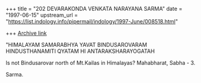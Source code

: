 +++
title = "202 DEVARAKONDA VENKATA NARAYANA SARMA"
date = "1997-06-15"
upstream_url = "https://list.indology.info/pipermail/indology/1997-June/008518.html"

+++
[Archive link](https://list.indology.info/pipermail/indology/1997-June/008518.html)


"HIMALAYAM SAMARABHYA YAVAT BINDUSAROVARAM
HINDUSTHANAMITI QYATAM HI ANTARAKSHARAYOGATAH

Is not Bindusarovar north of Mt.Kailas in Himalayas?
Mahabharat, Sabha - 3.

Sarma.






